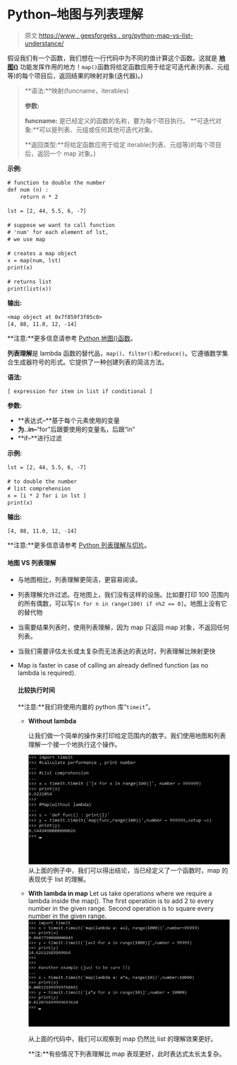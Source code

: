 # Python–地图与列表理解

> 原文:[https://www . geesforgeks . org/python-map-vs-list-understance/](https://www.geeksforgeeks.org/python-map-vs-list-comprehension/)

假设我们有一个函数，我们想在一行代码中为不同的值计算这个函数。这就是 ****[地图()](https://www.geeksforgeeks.org/python-map-function/)**** 功能发挥作用的地方！`map()`函数将给定函数应用于给定可迭代表(列表、元组等)的每个项目后，返回结果的映射对象(迭代器)。)

> **语法:**映射(funcname，iterables)
> 
> **参数:**
> 
> **funcname:** 是已经定义的函数的名称，要为每个项目执行。
> **可迭代对象:**可以是列表、元组或任何其他可迭代对象。
> 
> **返回类型:**将给定函数应用于给定 iterable(列表、元组等)的每个项目后，返回一个 map 对象。)

**示例:**

```
# function to double the number
def num (n) :
    return n * 2

lst = [2, 44, 5.5, 6, -7]

# suppose we want to call function
# 'num' for each element of lst,
# we use map

# creates a map object
x = map(num, lst) 
print(x) 

# returns list
print(list(x))  
```

**输出:**

```
<map object at 0x7f859f3f05c0>
[4, 88, 11.0, 12, -14]

```

**注意:**更多信息请参考 [Python 地图()函数](https://www.geeksforgeeks.org/python-map-function/)。

**列表理解**是 lambda 函数的替代品，`map()`、`filter()`和`reduce()`。它遵循数学集合生成器符号的形式。它提供了一种创建列表的简洁方法。

**语法:**

```
[ expression for item in list if conditional ]

```

**参数:**

*   **表达式–**基于每个元素使用的变量
*   **为..in–**“for”后跟要使用的变量名，后跟“in”
*   **if–**进行过滤

**示例:**

```
lst = [2, 44, 5.5, 6, -7]

# to double the number
# list comprehension
x = [i * 2 for i in lst ] 
print(x)
```

**输出:**

```
[4, 88, 11.0, 12, -14]

```

**注意:**更多信息请参考 [Python 列表理解与切片](https://www.geeksforgeeks.org/python-list-comprehension-and-slicing/)。

#### 地图 VS 列表理解

*   与地图相比，列表理解更简洁，更容易阅读。
*   列表理解允许过滤。在地图上，我们没有这样的设施。比如要打印 100 范围内的所有偶数，可以写`[n for n in range(100) if n%2 == 0]`。地图上没有它的替代物
*   当需要结果列表时，使用列表理解，因为 map 只返回 map 对象，不返回任何列表。
*   当我们需要评估太长或太复杂而无法表达的表达时，列表理解比映射更快
*   Map is faster in case of calling an already defined function (as no lambda is required).

    #### 比较执行时间

    **注意:**我们将使用内置的 python 库“`timeit`”。

    *   **Without lambda**

        让我们做一个简单的操作来打印给定范围内的数字。我们使用地图和列表理解一个接一个地执行这个操作。

        ![](img/ee3777c87d17326d8fa33c7780f5e3d6.png)
        从上面的例子中，我们可以得出结论，当已经定义了一个函数时，map 的表现优于 list 的理解。

    *   **With lambda in map**
        Let us take operations where we require a lambda inside the map(). The first operation is to add 2 to every number in the given range. Second operation is to square every number in the given range.
        ![](img/74b4f23ae551abc98514de6cb271011d.png)

        从上面的代码中，我们可以观察到 map 仍然比 list 的理解效果更好。

        **注:**有些情况下列表理解比 map 表现更好，此时表达式太长太复杂。